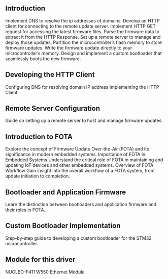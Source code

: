 ## Introduction
Implement DNS to resolve the ip addresses of domains.
Develop an HTTP client for connecting to the remote update server.
Implement HTTP GET request for accessing the latest firmware files.
Parse the firmware data to extract it from the HTTP Response.
Set up a remote server to manage and deploy those updates.
Partition the microcontroller’s flash memory to store firmware updates.
Write the firmware update directly to your microcontroller’s memory.
Design and implement a custom bootloader that seamlessly boots the new firmware.

## Developing the HTTP Client
Configuring DNS for resolving domain IP address
Implementing the HTTP Client

## Remote Server Configuration
Guide on setting up a remote server to host and manage firmware updates.

## Introduction to FOTA
Explore the concept of Firmware Update Over-the-Air (FOTA) and its significance in modern embedded systems.
Importance of FOTA in Embedded Systems
Understand the critical role of FOTA in maintaining and updating IoT devices and other embedded systems.
Overview of FOTA Workflow
Gain insight into the overall workflow of a FOTA system, from update initiation to completion.

## Bootloader and Application Firmware
Learn the distinction between bootloaders and application firmware and their roles in FOTA.

## Custom Bootloader Implementation
Step-by-step guide to developing a custom bootloader for the STM32 microcontroller.

## Module for this driver 
NUCLEO-F411
W550 Ethernet Module
